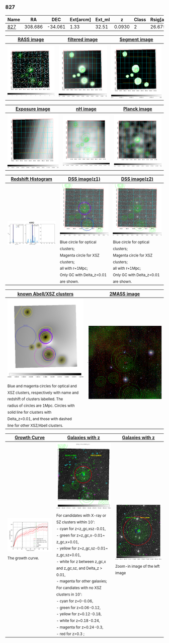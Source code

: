 <div STYLE="page-break-after: always;"></div>

### 827

|Name          |RA          |DEC      | Ext[arcm] | Ext_ml | z    | Class| Rsig[arcmin] | CRsig[c/s] | CR500[c/s] | R500[Mpc] |L500[erg/s]|F500[erg/s/cm^2]| M500[Msun]|Tx[keV]|beta|GC(XSZ,Delta_z<0.01)| GC(OPT,Delta_z<0.01)|GC|alias|
|--------------|------------|------------|---|---|-----------|--------|------|------|----|----|----|----|----|----|----|----|----|----|---|
|[827](script/827.md)     | 308.686       | -34.061       | 1.33    | 32.51   | 0.0930 | 2   | 26.675 |0.701 |0.638 |1.110 |2.665e+44 |1.227e-11 |4.251e+14 |5.384 |0.460 |Tar, |Wen, |Tar, |k082|

|[RASS image](../image/827/827_img.pdf)|[filtered image](../image/827/827_fil.pdf)|[Segment image](../image/827/827_seg.pdf)|
|-------------------|--------------------|-------------------|
| <img src="../image/827/827_img.png" width="300">  | <img src="../image/827/827_fil.png" width="300">   | <img src="../image/827/827_seg.png" width="300">  |

|[Exposure image](../image/827/827_mex.pdf)| [nH image](../image/827/827_nh.pdf)| [Planck image](../image/827/827_p.pdf)|
|-------------------|--------------------|-------------------|
|<img src="../image/827/827_mex.png" width="300">   | <img src="../image/827/827_nh.png" width="300">    | <img src="../image/827/827_p.png" width="300"> |

|[Redshift Histogram](../image/827/827_zg.pdf) | [DSS image(z1)](../image/827/827_dss_z1.pdf)      |  [DSS image(z2)](../image/827/827_dss_z2.pdf)    |
|-------------------|--------------------|-------------------|
|<img src="../image/827/827_zg.png" width="300"> |<img src="../image/827/827_dss_z1.png" width="300"> <sub><br>Blue circle for optical clusters; <br>Magenta circle for XSZ clusters; <br>all with r=1Mpc; <br>Only GC with Delta_z<0.01 are shown. </sub>| <img src="../image/827/827_dss_z2.png" width="300"><sub><br>Blue circle for optical clusters; <br>Magenta circle for XSZ clusters; <br>all with r=1Mpc; <br>Only GC with Delta_z<0.01 are shown. </sub> |

|[known Abell/XSZ clusters](../image/827/827_m.pdf) | [2MASS image](../image/827/827_2mass.pdf)      |
|-------------------|-------------------|
|<img src=../image/827/827_m.png width="300"> <sub><br>Blue and magenta circles for optical and <br>XSZ clusters, respectively with name and <br>redshift of clusters labelled. The <br>radius of circles are 1Mpc. Circles with <br>solid line for clusters with <br>Delta_z<0.01, and those with dashed <br>line for other XSZ/Abell clusters.        </sub>|<img src="../image/827/827_2mass.png" width="300">  |

|[Growth Curve](../image/827/827_gca_all.png) |[Galaxies with z](../image/827/827_opt_ned.pdf) |[Galaxies with z](../image/827/827_opt_ned_zoom.pdf) |
|-------------------|-------------------|-------------------|
| <img src="../image/827/827_gca_all.png" width="300"> <sub><br>The growth curve.</sub>| <img src=../image/827/827_opt_ned.png width="300"> <br><sub> For candidates with X-ray or SZ clusters within 10': <br> - cyan for z<z_gc,xsz-0.01, <br> - green for z=z_gc,x-0.01~ z_gc,x+0.01, <br> - yellow for z=z_gc,sz-0.01~ z_gc,sz+0.01, <br> - white for z between z_gc,x and z_gc,sz, and Delta_z > 0.01, <br> - magenta for other galaxies; <br>For candiates with no XSZ clusters in 10': <br> - cyan for z=0-0.06, <br> - green for z=0.06-0.12, <br> - yellow for z=0.12-0.18, <br> - white for z=0.18-0.24, <br> - magenta for z=0.24-0.3, <br> - red for z>0.3 ;  </sub>|<img src=../image/827/827_opt_ned_zoom.png width="300">  <br><sub> Zoom-in image of the left image</sub>|




